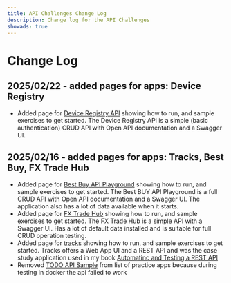 ```yaml
---
title: API Challenges Change Log
description: Change log for the API Challenges
showads: true
---
```


# Change Log

## 2025/02/22 - added pages for apps: Device Registry

- Added page for [Device Registry API](/practice-sites/apps/deviceregistry) showing how to run, and sample exercises to get started. The Device Registry API is a simple (basic authentication) CRUD API with Open API documentation and a Swagger UI.


## 2025/02/16 - added pages for apps: Tracks, Best Buy, FX Trade Hub

- Added page for [Best Buy API Playground](/practice-sites/apps/bestbuy) showing how to run, and sample exercises to get started. The Best BUY API Playground is a full CRUD API with Open API documentation and a Swagger UI. The application also has a lot of data available when it starts.
- Added page for [FX Trade Hub](/practice-sites/apps/fxtradehub) showing how to run, and sample exercises to get started. The FX Trade Hub is a simple API with a Swagger UI. Has a lot of default data installed and is suitable for full CRUD operation testing. 
- Added page for [tracks](/practice-sites/apps/tracks) showing how to run, and sample exercises to get started. Tracks offers a Web App UI and a REST API and was the case study application used in my book [Automatinc and Testing a REST API](https://www.eviltester.com/page/books/automating-testing-api-casestudy/)
- Removed [TODO API Sample](https://github.com/g33klady/TodoApiSample) from list of practice apps because during testing in docker the api failed to work